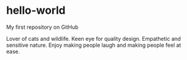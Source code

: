 # hello-world
My first repository on GitHub

Lover of cats and wildlife. 
Keen eye for quality design.
Empathetic and sensitive nature.
Enjoy making people laugh and making people feel at ease.
